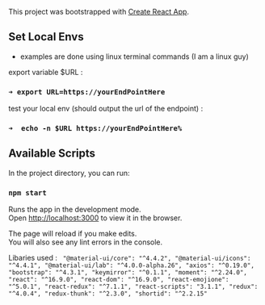 This project was bootstrapped with [Create React App](https://github.com/facebook/create-react-app).

## Set Local Envs 
- examples are done using linux terminal commands (I am a linux guy)

export variable $URL :
### `➜ export URL=https://yourEndPointHere`

test your local env (should output the url of the endpoint) :
### `➜  echo -n $URL https://yourEndPointHere%`

## Available Scripts

In the project directory, you can run:

### `npm start`

Runs the app in the development mode.<br>
Open [http://localhost:3000](http://localhost:3000) to view it in the browser.

The page will reload if you make edits.<br>
You will also see any lint errors in the console.

Libaries used :
  ` "@material-ui/core": "^4.4.2",
    "@material-ui/icons": "^4.4.1",
    "@material-ui/lab": "^4.0.0-alpha.26",
    "axios": "^0.19.0",
    "bootstrap": "^4.3.1",
    "keymirror": "^0.1.1",
    "moment": "^2.24.0",
    "react": "^16.9.0",
    "react-dom": "^16.9.0",
    "react-emojione": "^5.0.1",
    "react-redux": "^7.1.1",
    "react-scripts": "3.1.1",
    "redux": "^4.0.4",
    "redux-thunk": "^2.3.0",
    "shortid": "^2.2.15"`

